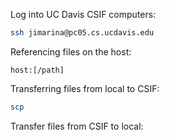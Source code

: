 Log into UC Davis CSIF computers:
```bash
ssh jimarina@pc05.cs.ucdavis.edu
```

Referencing files on the host:
```
host:[/path]
```
Transferring files from local to CSIF:
```bash
scp 
```

Transfer files from CSIF to local:
```bash

```


